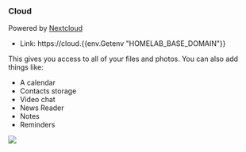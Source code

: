 ### Cloud

Powered by [Nextcloud](https://nextcloud.com)

- Link: https://cloud.{{env.Getenv "HOMELAB_BASE_DOMAIN"}}

This gives you access to all of your files and photos. You can also add things like:

- A calendar
- Contacts storage
- Video chat
- News Reader
- Notes
- Reminders

![](https://user-images.githubusercontent.com/4729/278509220-69810c0f-dfd8-4f48-a2fb-1bde97ef5c18.png)
